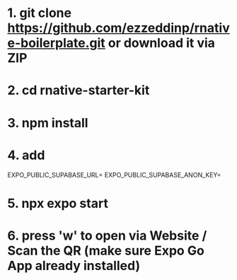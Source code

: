 # 1. git clone https://github.com/ezzeddinp/rnative-boilerplate.git or download it via ZIP
# 2. cd rnative-starter-kit
# 3. npm install
# 4. add 
EXPO_PUBLIC_SUPABASE_URL=
EXPO_PUBLIC_SUPABASE_ANON_KEY=
# 5. npx expo start
# 6. press 'w' to open via Website / Scan the QR (make sure Expo Go App already installed)
